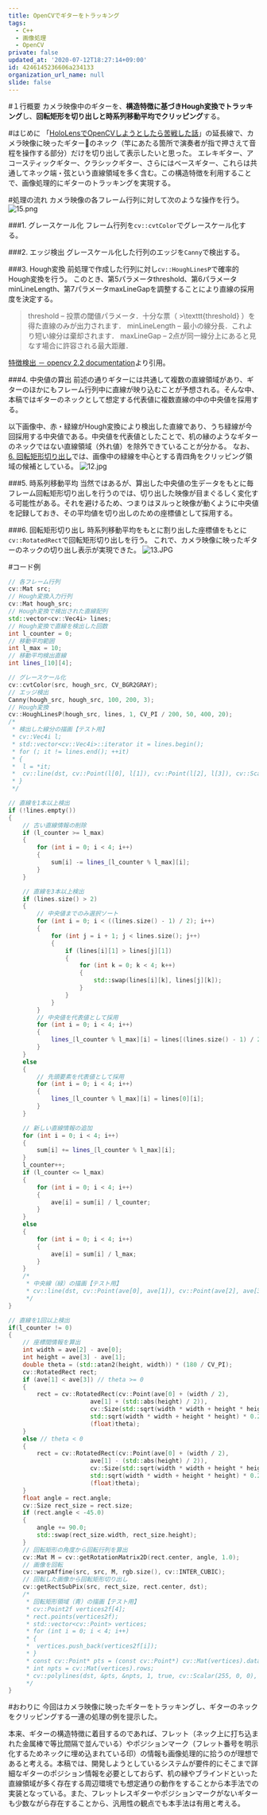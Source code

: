 ```yaml
---
title: OpenCVでギターをトラッキング
tags:
  - C++
  - 画像処理
  - OpenCV
private: false
updated_at: '2020-07-12T18:27:14+09:00'
id: 4246145236606a234133
organization_url_name: null
slide: false
---
```

#１行概要
カメラ映像中のギターを、**構造特徴に基づきHough変換でトラッキング**し、**回転矩形を切り出しと時系列移動平均でクリッピング**する。


#はじめに
「[HoloLensでOpenCVしようとしたら苦戦した話](https://qiita.com/MxShun/items/3d098375504697ced5e9)」の延長線で、カメラ映像に映ったギター:guitar:のネック（竿にあたる箇所で演奏者が指で押さえて音程を操作する部分）だけを切り出して表示したいと思った。
エレキギター、アコースティックギター、クラシックギター、さらにはベースギター、これらは共通してネック端・弦という直線領域を多く含む。この構造特徴を利用することで、画像処理的にギターのトラッキングを実現する。

#処理の流れ
カメラ映像の各フレーム行列に対して次のような操作を行う。
![15.png](https://qiita-image-store.s3.ap-northeast-1.amazonaws.com/0/488859/0173cc40-5ee7-169a-6872-76fc622b0345.png)

###1. グレースケール化
フレーム行列を`cv::cvtColor`でグレースケール化する。

###2. エッジ検出
グレースケール化した行列のエッジを`Canny`で検出する。

###3. Hough変換
前処理で作成した行列に対し`cv::HoughLinesP`で確率的Hough変換を行う。
このとき、第5パラメータthreshold、第6パラメータminLineLength、第7パラメータmaxLineGapを調整することにより直線の採用度を決定する。
>threshold – 投票の閾値パラメータ．十分な票（ >\texttt{threshold} ）を得た直線のみが出力されます．
>minLineLength – 最小の線分長．これより短い線分は棄却されます．
>maxLineGap – 2点が同一線分上にあると見なす場合に許容される最大距離．

[特徴検出 － opencv 2.2 documentation](http://opencv.jp/opencv-2svn/cpp/feature_detection.html#cv-houghlinesp)より引用。

###4. 中央値の算出
前述の通りギターには共通して複数の直線領域があり、ギターのほかにもフレーム行列中に直線が映り込むことが予想される。そんな中、本稿ではギターのネックとして想定する代表値に複数直線の中の中央値を採用する。

以下画像中、赤・緑線がHough変換により検出した直線であり、うち緑線が今回採用する中央値である。中央値を代表値としたことで、机の縁のようなギターのネックではない直線領域（外れ値）を除外できていることが分かる。
なお、[6. 回転矩形切り出し](#6-回転矩形切り出し)では、画像中の緑線を中心とする青四角をクリッピング領域の候補としている。
![12.jpg](https://qiita-image-store.s3.ap-northeast-1.amazonaws.com/0/488859/30341ab3-a1d3-66c1-8fba-89dfb308eeb3.jpeg)

###5. 時系列移動平均
当然ではあるが、算出した中央値の生データをもとに毎フレーム回転矩形切り出しを行うのでは、切り出した映像が目まぐるしく変化する可能性がある。それを避けるため、つまりはヌルっと映像が動くように中央値を記録しておき、その平均値を切り出しのための座標値として採用する。

###6. 回転矩形切り出し
時系列移動平均をもとに割り出した座標値をもとに`cv::RotatedRect`で回転矩形切り出しを行う。
これで、カメラ映像に映ったギターのネックの切り出し表示が実現できた。
![13.JPG](https://qiita-image-store.s3.ap-northeast-1.amazonaws.com/0/488859/6558fb67-af92-df57-b229-cce9b6d3a5f1.jpeg)

#コード例
```c++:Track.cpp
// 各フレーム行列
cv::Mat src;
// Hough変換入力行列
cv::Mat hough_src;
// Hough変換で検出された直線配列
std::vector<cv::Vec4i> lines;
// Hough変換で直線を検出した回数
int l_counter = 0;
// 移動平均範囲
int l_max = 10;
// 移動平均検出直線
int lines_[10][4];

// グレースケール化
cv::cvtColor(src, hough_src, CV_BGR2GRAY);
// エッジ検出
Canny(hough_src, hough_src, 100, 200, 3);
// Hough変換
cv::HoughLinesP(hough_src, lines, 1, CV_PI / 200, 50, 400, 20);
/*
 * 検出した線分の描画【テスト用】
 * cv::Vec4i l;
 * std::vector<cv::Vec4i>::iterator it = lines.begin();
 * for (; it != lines.end(); ++it)
 * {
 * 	l = *it;
 *	cv::line(dst, cv::Point(l[0], l[1]), cv::Point(l[2], l[3]), cv::Scalar(0, 0, 255), 2, CV_AA);
 * }
 */

// 直線を1本以上検出
if (!lines.empty())
{
	// 古い直線情報の削除
	if (l_counter >= l_max)
	{
		for (int i = 0; i < 4; i++)
		{
			sum[i] -= lines_[l_counter % l_max][i];
		}
	}

	// 直線を3本以上検出
	if (lines.size() > 2)
	{
		// 中央値までのみ選択ソート
		for (int i = 0; i < ((lines.size() - 1) / 2); i++)
		{
			for (int j = i + 1; j < lines.size(); j++)
			{
				if (lines[i][1] > lines[j][1])
				{
					for (int k = 0; k < 4; k++)
					{
						std::swap(lines[i][k], lines[j][k]);
					}
				}
			}
		}
		// 中央値を代表値として採用
		for (int i = 0; i < 4; i++)
		{
			lines_[l_counter % l_max][i] = lines[(lines.size() - 1) / 2][i];
		}
	}
	else
	{
		// 先頭要素を代表値として採用
		for (int i = 0; i < 4; i++)
		{
			lines_[l_counter % l_max][i] = lines[0][i];
		}
	}

	// 新しい直線情報の追加
	for (int i = 0; i < 4; i++)
	{
		sum[i] += lines_[l_counter % l_max][i];
	}
	l_counter++;
	if (l_counter <= l_max)
	{
		for (int i = 0; i < 4; i++)
		{
			ave[i] = sum[i] / l_counter;
		}
	}
	else
	{
		for (int i = 0; i < 4; i++)
		{
			ave[i] = sum[i] / l_max;
		}
	}
	/*
	 * 中央線（緑）の描画【テスト用】
	 * cv::line(dst, cv::Point(ave[0], ave[1]), cv::Point(ave[2], ave[3]), cv::Scalar(0, 255, 0), 2, CV_AA);
	 */
}

// 直線を1回以上検出
if(l_counter != 0)
{
	// 座標間情報を算出
	int width = ave[2] - ave[0];
	int height = ave[3] - ave[1];
	double theta = (std::atan2(height, width)) * (180 / CV_PI);
	cv::RotatedRect rect;
	if (ave[1] < ave[3]) // theta >= 0
	{
		rect = cv::RotatedRect(cv::Point(ave[0] + (width / 2),
				       ave[1] + (std::abs(height) / 2)), 
				       cv::Size(std::sqrt(width * width + height * height),
				       std::sqrt(width * width + height * height) * 0.2),
				       (float)theta);
	}
	else // theta < 0
	{
		rect = cv::RotatedRect(cv::Point(ave[0] + (width / 2),
				       ave[1] - (std::abs(height) / 2)),
				       cv::Size(std::sqrt(width * width + height * height),
				       std::sqrt(width * width + height * height) * 0.2),
				       (float)theta);
	}
	float angle = rect.angle;
	cv::Size rect_size = rect.size;
	if (rect.angle < -45.0)
	{
		angle += 90.0;
		std::swap(rect_size.width, rect_size.height);
	}
	// 回転矩形の角度から回転行列を算出
	cv::Mat M = cv::getRotationMatrix2D(rect.center, angle, 1.0);
	// 画像を回転
	cv::warpAffine(src, src, M, rgb.size(), cv::INTER_CUBIC);
	// 回転した画像から回転矩形切り出し
	cv::getRectSubPix(src, rect_size, rect.center, dst);
	/*
	 * 回転矩形領域（青）の描画【テスト用】
	 * cv::Point2f vertices2f[4];
	 * rect.points(vertices2f);
	 * std::vector<cv::Point> vertices;
	 * for (int i = 0; i < 4; i++)
	 * {
	 * 	vertices.push_back(vertices2f[i]);
	 * }
	 * const cv::Point* pts = (const cv::Point*) cv::Mat(vertices).data;
	 * int npts = cv::Mat(vertices).rows;
 	 * cv::polylines(dst, &pts, &npts, 1, true, cv::Scalar(255, 0, 0), 3);
	 */
}
```

#おわりに
今回はカメラ映像に映ったギターをトラッキングし、ギターのネックをクリッピングする一連の処理の例を提示した。

本来、ギターの構造特徴に着目するのであれば、フレット（ネック上に打ち込まれた金属棒で等比間隔で並んでいる）やポジションマーク（フレット番号を明示化するためネックに埋め込まれている印）の情報も画像処理的に拾うのが理想であると考える。本稿では、開発しようとしているシステムが要件的にそこまで詳細なギターのポジション情報を必要としておらず、机の縁やブラインドといった直線領域が多く存在する周辺環境でも想定通りの動作をすることから本手法での実装となっている。また、フレットレスギターやポジションマークがないギターも少数ながら存在することから、汎用性の観点でも本手法は有用と考える。
